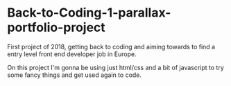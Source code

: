 # Back-to-Coding-1-parallax-portfolio-project
First project of 2018, getting back to coding and aiming towards to find a entry level front end developer job in Europe.

On this project I'm gonna be using just html/css and a bit of javascript to try some fancy things and get used again to code.
